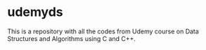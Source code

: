 # udemyds
This is a repository with all the codes from Udemy course on Data Structures and Algorithms using C and C++.
